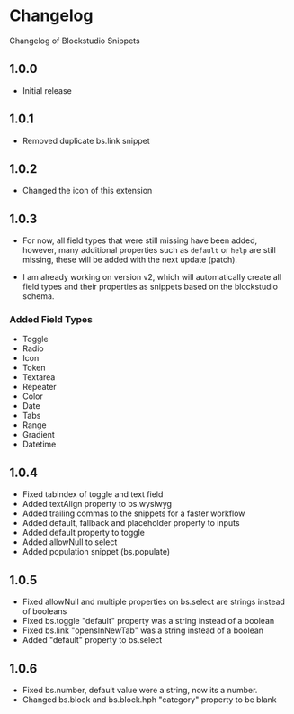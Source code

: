 # Changelog

Changelog of Blockstudio Snippets

## 1.0.0

- Initial release

## 1.0.1

- Removed duplicate bs.link snippet

## 1.0.2

- Changed the icon of this extension

## 1.0.3

- For now, all field types that were still missing have been added, however, many additional properties such as `default` or `help` are still missing, these will be added with the next update (patch).

- I am already working on version v2, which will automatically create all field types and their properties as snippets based on the blockstudio schema.

### Added Field Types

- Toggle
- Radio
- Icon
- Token
- Textarea
- Repeater
- Color
- Date
- Tabs
- Range
- Gradient
- Datetime

## 1.0.4

- Fixed tabindex of toggle and text field
- Added textAlign property to bs.wysiwyg
- Added trailing commas to the snippets for a faster workflow
- Added default, fallback and placeholder property to inputs
- Added default property to toggle
- Added allowNull to select
- Added population snippet (bs.populate)

## 1.0.5

- Fixed allowNull and multiple properties on bs.select are strings instead of booleans
- Fixed bs.toggle "default" property was a string instead of a boolean
- Fixed bs.link "opensInNewTab" was a string instead of a boolean
- Added "default" property to bs.select

## 1.0.6

- Fixed bs.number, default value were a string, now its a number.
- Changed bs.block and bs.block.hph "category" property to be blank
